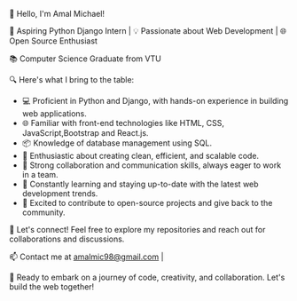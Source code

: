 👋 Hello, I'm Amal Michael!

🚀 Aspiring Python Django Intern | 💡 Passionate about Web Development | 🌐 Open Source Enthusiast

📚 Computer Science Graduate from VTU 

🔍 Here's what I bring to the table:

- 💻 Proficient in Python and Django, with hands-on experience in building web applications.
- 🌐 Familiar with front-end technologies like HTML, CSS, JavaScript,Bootstrap and React.js.
- 📦 Knowledge of database management using SQL.
- 🌟 Enthusiastic about creating clean, efficient, and scalable code.
- 🤝 Strong collaboration and communication skills, always eager to work in a team.
- 📖 Constantly learning and staying up-to-date with the latest web development trends.
- 🌱 Excited to contribute to open-source projects and give back to the community.

🔗 Let's connect! Feel free to explore my repositories and reach out for collaborations and discussions.

📫 Contact me at amalmic98@gmail.com |

🚀 Ready to embark on a journey of code, creativity, and collaboration. Let's build the web together!


<!---
amalmic/amalmic is a ✨ special ✨ repository because its `README.md` (this file) appears on your GitHub profile.
You can click the Preview link to take a look at your changes.
--->
